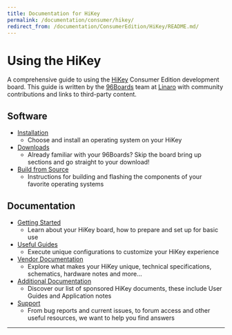 ```yaml
---
title: Documentation for HiKey
permalink: /documentation/consumer/hikey/
redirect_from: /documentation/ConsumerEdition/HiKey/README.md/
---
```

# Using the HiKey

A comprehensive guide to using the [HiKey](https://www.96boards.org/product/hikey/) Consumer Edition development board. This guide is written by the [96Boards](https://www.96boards.org) team at [Linaro](http://www.linaro.org) with community contributions and links to third-party content.

## Software

- [Installation](installation/)
   - Choose and install an operating system on your HiKey
- [Downloads](downloads/)
   - Already familiar with your 96Boards? Skip the board bring up sections and go straight to your download!
- [Build from Source](build/)
   - Instructions for building and flashing the components of your favorite operating systems

## Documentation

- [Getting Started](getting-started/)
   - Learn about your HiKey board, how to prepare and set up for basic use
- [Useful Guides](guides/)
   - Execute unique configurations to customize your HiKey experience
- [Vendor Documentation](hardware-docs/)
   - Explore what makes your HiKey unique, technical specifications, schematics, hardware notes and more...
- [Additional Documentation](additional-docs/)
   - Discover our list of sponsored HiKey documents, these include User Guides and Application notes
- [Support](troubleshooting/)
   - From bug reports and current issues, to forum access and other useful resources, we want to help you find answers   

***
